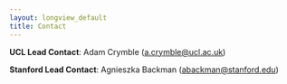 ```yaml
---
layout: longview_default
title: Contact
---
```


**UCL Lead Contact**: Adam Crymble (a.crymble@ucl.ac.uk)  

**Stanford Lead Contact**: Agnieszka Backman (abackman@stanford.edu)
